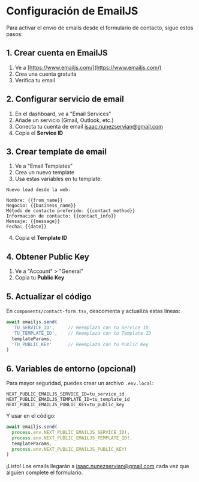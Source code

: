 # Configuración de EmailJS

Para activar el envío de emails desde el formulario de contacto, sigue estos pasos:

## 1. Crear cuenta en EmailJS
1. Ve a [https://www.emailjs.com/](https://www.emailjs.com/)
2. Crea una cuenta gratuita
3. Verifica tu email

## 2. Configurar servicio de email
1. En el dashboard, ve a "Email Services"
2. Añade un servicio (Gmail, Outlook, etc.)
3. Conecta tu cuenta de email isaac.nunezservian@gmail.com
4. Copia el **Service ID**

## 3. Crear template de email
1. Ve a "Email Templates"
2. Crea un nuevo template
3. Usa estas variables en tu template:

```
Nuevo lead desde la web:

Nombre: {{from_name}}
Negocio: {{business_name}}
Método de contacto preferido: {{contact_method}}
Información de contacto: {{contact_info}}
Mensaje: {{message}}
Fecha: {{date}}
```

4. Copia el **Template ID**

## 4. Obtener Public Key
1. Ve a "Account" > "General"
2. Copia tu **Public Key**

## 5. Actualizar el código
En `components/contact-form.tsx`, descomenta y actualiza estas líneas:

```typescript
await emailjs.send(
  'TU_SERVICE_ID',     // Reemplaza con tu Service ID
  'TU_TEMPLATE_ID',    // Reemplaza con tu Template ID
  templateParams,
  'TU_PUBLIC_KEY'      // Reemplaza con tu Public Key
)
```

## 6. Variables de entorno (opcional)
Para mayor seguridad, puedes crear un archivo `.env.local`:

```
NEXT_PUBLIC_EMAILJS_SERVICE_ID=tu_service_id
NEXT_PUBLIC_EMAILJS_TEMPLATE_ID=tu_template_id
NEXT_PUBLIC_EMAILJS_PUBLIC_KEY=tu_public_key
```

Y usar en el código:
```typescript
await emailjs.send(
  process.env.NEXT_PUBLIC_EMAILJS_SERVICE_ID!,
  process.env.NEXT_PUBLIC_EMAILJS_TEMPLATE_ID!,
  templateParams,
  process.env.NEXT_PUBLIC_EMAILJS_PUBLIC_KEY!
)
```

¡Listo! Los emails llegarán a isaac.nunezservian@gmail.com cada vez que alguien complete el formulario.